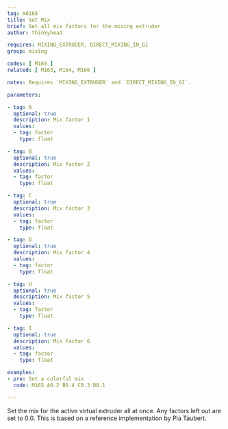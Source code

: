 ```yaml
---
tag: m0165
title: Set Mix
brief: Set all mix factors for the mixing extruder
author: thinkyhead

requires: MIXING_EXTRUDER, DIRECT_MIXING_IN_G1
group: mixing

codes: [ M165 ]
related: [ M163, M164, M166 ]

notes: Requires `MIXING_EXTRUDER` and `DIRECT_MIXING_IN_G1`.

parameters:

- tag: A
  optional: true
  description: Mix factor 1
  values:
  - tag: factor
    type: float

- tag: B
  optional: true
  description: Mix factor 2
  values:
  - tag: factor
    type: float

- tag: C
  optional: true
  description: Mix factor 3
  values:
  - tag: factor
    type: float

- tag: D
  optional: true
  description: Mix factor 4
  values:
  - tag: factor
    type: float

- tag: H
  optional: true
  description: Mix factor 5
  values:
  - tag: factor
    type: float

- tag: I
  optional: true
  description: Mix factor 6
  values:
  - tag: factor
    type: float

examples:
- pre: Set a colorful mix
  code: M165 A0.2 B0.4 C0.3 D0.1

---
```


Set the mix for the active virtual extruder all at once. Any factors left out are set to 0.0. This is based on a reference implementation by Pìa Taubert.
